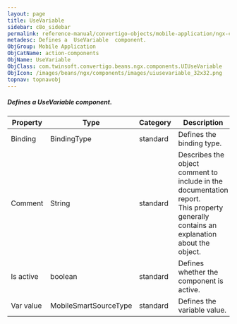 ```yaml
---
layout: page
title: UseVariable
sidebar: c8o_sidebar
permalink: reference-manual/convertigo-objects/mobile-application/ngx-components/action-components/usevariable/
metadesc: Defines a  UseVariable  component.   
ObjGroup: Mobile Application
ObjCatName: action-components
ObjName: UseVariable
ObjClass: com.twinsoft.convertigo.beans.ngx.components.UIUseVariable
ObjIcon: /images/beans/ngx/components/images/uiusevariable_32x32.png
topnav: topnavobj
---
```

##### Defines a <i>UseVariable</i> component. 



Property | Type | Category | Description
--- | --- | --- | ---
Binding | BindingType | standard | Defines the binding type.<br/>
Comment | String | standard | Describes the object comment to include in the documentation report.<br/>This property generally contains an explanation about the object.
Is active | boolean | standard | Defines whether the component is active.<br/>
Var value | MobileSmartSourceType | standard | Defines the variable value.<br/>
